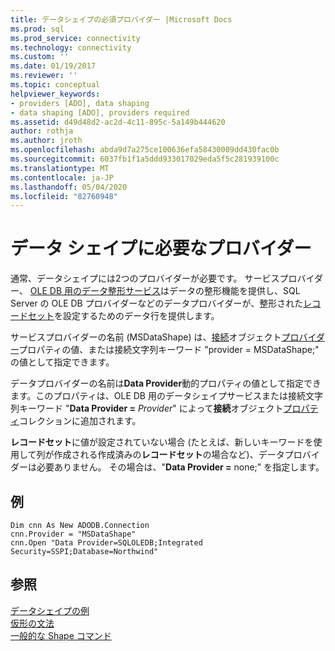 ```yaml
---
title: データシェイプの必須プロバイダー |Microsoft Docs
ms.prod: sql
ms.prod_service: connectivity
ms.technology: connectivity
ms.custom: ''
ms.date: 01/19/2017
ms.reviewer: ''
ms.topic: conceptual
helpviewer_keywords:
- providers [ADO], data shaping
- data shaping [ADO], providers required
ms.assetid: d49d48d2-ac2d-4c11-895c-5a149b444620
author: rothja
ms.author: jroth
ms.openlocfilehash: abda9d7a275ce100636efa58430009dd430fac0b
ms.sourcegitcommit: 6037fb1f1a5ddd933017029eda5f5c281939100c
ms.translationtype: MT
ms.contentlocale: ja-JP
ms.lasthandoff: 05/04/2020
ms.locfileid: "82760948"
---
```

# <a name="required-providers-for-data-shaping"></a>データ シェイプに必要なプロバイダー
通常、データシェイプには2つのプロバイダーが必要です。 サービスプロバイダー、 [OLE DB 用のデータ整形サービス](../../../ado/guide/appendixes/microsoft-data-shaping-service-for-ole-db-ado-service-provider.md)はデータの整形機能を提供し、SQL Server の OLE DB プロバイダーなどのデータプロバイダーが、整形された[レコードセット](../../../ado/reference/ado-api/recordset-object-ado.md)を設定するためのデータ行を提供します。  
  
 サービスプロバイダーの名前 (MSDataShape) は、[接続](../../../ado/reference/ado-api/connection-object-ado.md)オブジェクト[プロバイダー](../../../ado/reference/ado-api/provider-property-ado.md)プロパティの値、または接続文字列キーワード "provider = MSDataShape;" の値として指定できます。  
  
 データプロバイダーの名前は**Data Provider**動的プロパティの値として指定できます。このプロパティは、OLE DB 用のデータシェイプサービスまたは接続文字列キーワード "**Data Provider =** _Provider_" によって**接続**オブジェクト[プロパティ](../../../ado/reference/ado-api/properties-collection-ado.md)コレクションに追加されます。  
  
 **レコードセット**に値が設定されていない場合 (たとえば、新しいキーワードを使用して列が作成される作成済みの**レコードセット**の場合など)、データプロバイダーは必要ありません。 その場合は、"**Data Provider =** none;" を指定します。  
  
## <a name="example"></a>例  
  
```  
Dim cnn As New ADODB.Connection  
cnn.Provider = "MSDataShape"  
cnn.Open "Data Provider=SQLOLEDB;Integrated Security=SSPI;Database=Northwind"  
```  
  
## <a name="see-also"></a>参照  
 [データシェイプの例](../../../ado/guide/data/data-shaping-example.md)   
 [仮形の文法](../../../ado/guide/data/formal-shape-grammar.md)   
 [一般的な Shape コマンド](../../../ado/guide/data/shape-commands-in-general.md)
